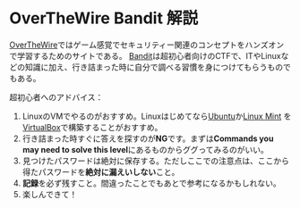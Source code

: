 # OverTheWire Bandit 解説

[OverTheWire](https://overthewire.org/wargames/)ではゲーム感覚でセキュリティー関連のコンセプトをハンズオンで学習するためのサイトである。</n>
[Bandit](https://overthewire.org/wargames/bandit/)は超初心者向けのCTFで、ITやLinuxなどの知識に加え、行き詰まった時に自分で調べる習慣を身につけてもらうものでもある。</n>

超初心者へのアドバイス：

1. LinuxのVMでやるのがおすすめ。Linuxはじめてなら[Ubuntu](https://ubuntu.com/desktop)か[Linux Mint](https://www.linuxmint.com/) を[VirtualBox](https://www.virtualbox.org/)で構築することがおすすめ。
2. 行き詰まった時すぐに答えを探すのが**NG**です。まずは**Commands you may need to solve this level**にあるものからググってみるのがいい。
3. 見つけたパスワードは絶対に保存する。ただしここでの注意点は、ここから得たパスワードを**絶対に漏えいしない**こと。
4. **記録**を必ず残すこと。間違ったことでもあとで参考になるかもしれない。
5. 楽しんできて！
